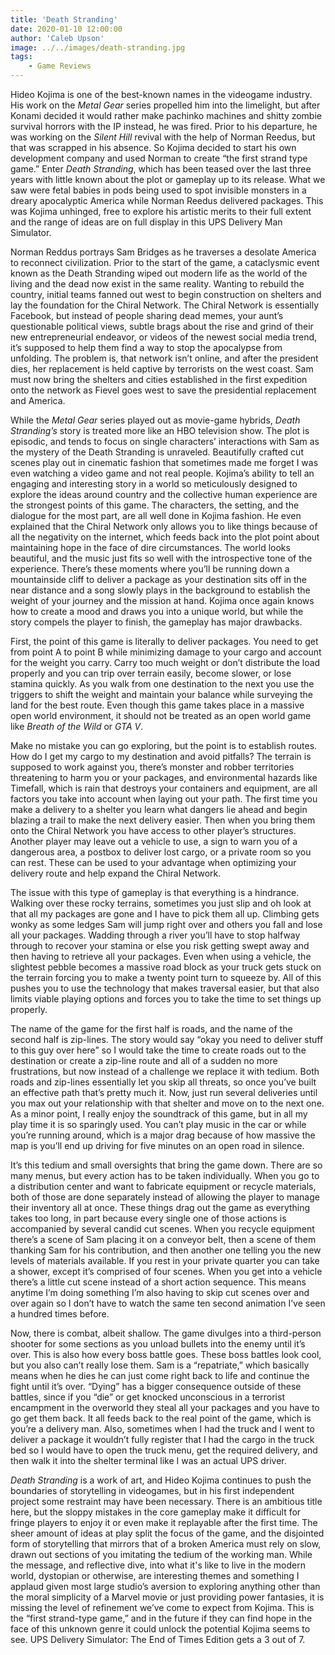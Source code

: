 ```yaml
---
title: 'Death Stranding'
date: 2020-01-10 12:00:00
author: 'Caleb Upson'
image: ../../images/death-stranding.jpg
tags:
    - Game Reviews
---
```


Hideo Kojima is one of the best-known names in the videogame industry. His work on the *Metal Gear* series propelled him into the limelight, but after Konami decided it would rather make pachinko machines and shitty zombie survival horrors with the IP instead, he was fired. Prior to his departure, he was working on the *Silent Hill* revival with the help of Norman Reedus, but that was scrapped in his absence. So Kojima decided to start his own development company and used Norman to create “the first strand type game.” Enter *Death Stranding*, which has been teased over the last three years with little known about the plot or gameplay up to its release. What we saw were fetal babies in pods being used to spot invisible monsters in a dreary apocalyptic America while Norman Reedus delivered packages. This was Kojima unhinged, free to explore his artistic merits to their full extent and the range of ideas are on full display in this UPS Delivery Man Simulator.

Norman Reddus portrays Sam Bridges as he traverses a desolate America to reconnect civilization. Prior to the start of the game, a cataclysmic event known as the Death Stranding wiped out modern life as the world of the living and the dead now exist in the same reality. Wanting to rebuild the country, initial teams fanned out west to begin construction on shelters and lay the foundation for the Chiral Network. The Chiral Network is essentially Facebook, but instead of people sharing dead memes, your aunt’s questionable political views, subtle brags about the rise and grind of their new entrepreneurial endeavor, or videos of the newest social media trend, it’s supposed to help them find a way to stop the apocalypse from unfolding. The problem is, that network isn’t online, and after the president dies, her replacement is held captive by terrorists on the west coast. Sam must now bring the shelters and cities established in the first expedition onto the network as Fievel goes west to save the presidential replacement and America.

While the *Metal Gear* series played out as movie-game hybrids, *Death Stranding’s* story is treated more like an HBO television show. The plot is episodic, and tends to focus on single characters’ interactions with Sam as the mystery of the Death Stranding is unraveled. Beautifully crafted cut scenes play out in cinematic fashion that sometimes made me forget I was even watching a video game and not real people. Kojima’s ability to tell an engaging and interesting story in a world so meticulously designed to explore the ideas around country and the collective human experience are the strongest points of this game. The characters, the setting, and the dialogue for the most part, are all well done in Kojima fashion. He even explained that the Chiral Network only allows you to like things because of all the negativity on the internet, which feeds back into the plot point about maintaining hope in the face of dire circumstances. The world looks beautiful, and the music just fits so well with the introspective tone of the experience. There’s these moments where you’ll be running down a mountainside cliff to deliver a package as your destination sits off in the near distance and a song slowly plays in the background to establish the weight of your journey and the mission at hand. Kojima once again knows how to create a mood and draws you into a unique world, but while the story compels the player to finish, the gameplay has major drawbacks.

First, the point of this game is literally to deliver packages. You need to get from point A to point B while minimizing damage to your cargo and account for the weight you carry. Carry too much weight or don’t distribute the load properly and you can trip over terrain easily, become slower, or lose stamina quickly. As you walk from one destination to the next you use the triggers to shift the weight and maintain your balance while surveying the land for the best route. Even though this game takes place in a massive open world environment, it should not be treated as an open world game like *Breath of the Wild* or *GTA V*.

Make no mistake you can go exploring, but the point is to establish routes. How do I get my cargo to my destination and avoid pitfalls? The terrain is supposed to work against you, there’s monster and robber territories threatening to harm you or your packages, and environmental hazards like Timefall, which is rain that destroys your containers and equipment, are all factors you take into account when laying out your path. The first time you make a delivery to a shelter you learn what dangers lie ahead and begin blazing a trail to make the next delivery easier. Then when you bring them onto the Chiral Network you have access to other player’s structures. Another player may leave out a vehicle to use, a sign to warn you of a dangerous area, a postbox to deliver lost cargo, or a private room so you can rest. These can be used to your advantage when optimizing your delivery route and help expand the Chiral Network. 

The issue with this type of gameplay is that everything is a hindrance. Walking over these rocky terrains, sometimes you just slip and oh look at that all my packages are gone and I have to pick them all up. Climbing gets wonky as some ledges Sam will jump right over and others you fall and lose all your packages. Wadding through a river you’ll have to stop halfway through to recover your stamina or else you risk getting swept away and then having to retrieve all your packages. Even when using a vehicle, the slightest pebble becomes a massive road block as your truck gets stuck on the terrain forcing you to make a twenty point turn to squeeze by. All of this pushes you to use the technology that makes traversal easier, but that also limits viable playing options and forces you to take the time to set things up properly. 

The name of the game for the first half is roads, and the name of the second half is zip-lines. The story would say “okay you need to deliver stuff to this guy over here” so I would take the time to create roads out to the destination or create a zip-line route and all of a sudden no more frustrations, but now instead of a challenge we replace it with tedium. Both roads and zip-lines essentially let you skip all threats, so once you’ve built an effective path that’s pretty much it. Now, just run several deliveries until you max out your relationship with that shelter and move on to the next one. As a minor point, I really enjoy the soundtrack of this game, but in all my play time it is so sparingly used. You can’t play music in the car or while you’re running around, which is a major drag because of how massive the map is you’ll end up driving for five minutes on an open road in silence.

It’s this tedium and small oversights that bring the game down. There are so many menus, but every action has to be taken individually. When you go to a distribution center and want to fabricate equipment or recycle materials, both of those are done separately instead of allowing the player to manage their inventory all at once. These things drag out the game as everything takes too long, in part because every single one of those actions is accompanied by several candid cut scenes. When you recycle equipment there’s a scene of Sam placing it on a conveyor belt, then a scene of them thanking Sam for his contribution, and then another one telling you the new levels of materials available. If you rest in your private quarter you can take a shower, except it’s comprised of four scenes. When you get into a vehicle there’s a little cut scene instead of a short action sequence. This means anytime I’m doing something I’m also having to skip cut scenes over and over again so I don’t have to watch the same ten second animation I’ve seen a hundred times before.

Now, there is combat, albeit shallow. The game divulges into a third-person shooter for some sections as you unload bullets into the enemy until it’s over. This is also how every boss battle goes. These boss battles look cool, but you also can’t really lose them. Sam is a “repatriate,” which basically means when he dies he can just come right back to life and continue the fight until it’s over. “Dying” has a bigger consequence outside of these battles, since if you “die” or get knocked unconscious in a terrorist encampment in the overworld they steal all your packages and you have to go get them back. It all feeds back to the real point of the game, which is you’re a delivery man. Also, sometimes when I had the truck and I went to deliver a package it wouldn’t fully register that I had the cargo in the truck bed so I would have to open the truck menu, get the required delivery, and then walk it into the shelter terminal like I was an actual UPS driver.

*Death Stranding* is a work of art, and Hideo Kojima continues to push the boundaries of storytelling in videogames, but in his first independent project some restraint may have been necessary. There is an ambitious title here, but the sloppy mistakes in the core gameplay make it difficult for fringe players to enjoy it or even make it replayable after the first time. The sheer amount of ideas at play split the focus of the game, and the disjointed form of storytelling that mirrors that of a broken America must rely on slow, drawn out sections of you imitating the tedium of the working man. While the message, and reflective dive, into what it's like to live in the modern world, dystopian or otherwise, are interesting themes and something I applaud given most large studio’s aversion to exploring anything other than the moral simplicity of a Marvel movie or just providing power fantasies, it is missing the level of refinement we’ve come to expect from Kojima. This is the “first strand-type game,” and in the future if they can find hope in the face of this unknown genre it could unlock the potential Kojima seems to see. UPS Delivery Simulator: The End of Times Edition gets a 3 out of 7.

